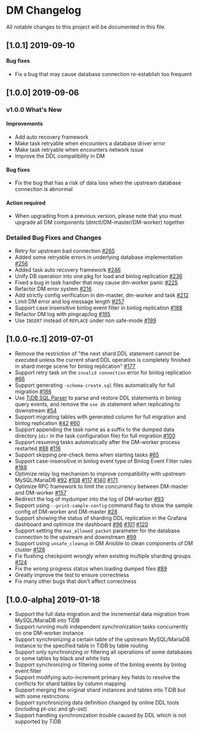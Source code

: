 # DM Changelog

All notable changes to this project will be documented in this file.

## [1.0.1] 2019-09-10

#### Bug fixes

- Fix a bug that may cause database connection re-establish too frequent

## [1.0.0] 2019-09-06

### v1.0.0 What's New

#### Improvements

- Add auto recovery framework
- Make task retryable when encounters a database driver error
- Make task retryable when encounters network issue
- Improve the DDL compatibility in DM

#### Bug fixes

- Fix the bug that has a risk of data loss when the upstream database connection is abnormal 

#### Action required

- When upgrading from a previous version, please note that you must upgrade all DM components (dmctl/DM-master/DM-worker) together

### Detailed Bug Fixes and Changes

- Retry for upstream bad connection [#265](https://github.com/pingcap/dm/pull/265)
- Added some retryable errors in underlying database implementation [#256](https://github.com/pingcap/dm/pull/256)
- Added task auto recovery framework [#246](https://github.com/pingcap/dm/pull/246)
- Unify DB operation into one pkg for load and binlog replication [#236](https://github.com/pingcap/dm/pull/236)
- Fixed a bug in task handler that may cause dm-worker panic [#225](https://github.com/pingcap/dm/pull/225)
- Refactor DM error system [#216](https://github.com/pingcap/dm/pull/216)
- Add strictly config verification in dm-master, dm-worker and task [#212](https://github.com/pingcap/dm/pull/212)
- Limit DM error and log message length [#257](https://github.com/pingcap/dm/pull/257)
- Support case insensitive binlog event filter in binlog replication [#188](https://github.com/pingcap/dm/pull/188)
- Refactor DM log with pingcap/log [#195](https://github.com/pingcap/dm/pull/195)
- Use `INSERT` instead of `REPLACE` under non safe-mode [#199](https://github.com/pingcap/dm/pull/199)


## [1.0.0-rc.1] 2019-07-01

- Remove the restriction of "the next shard DDL statement cannot be executed unless the current shard DDL operation is completely finished in shard merge scene for binlog replication" [#177](https://github.com/pingcap/dm/pull/177)
- Support retry task on the `invalid connection` error for binlog replication [#66](https://github.com/pingcap/dm/pull/66)
- Support generating `-schema-create.sql` files automatically for full migration [#186](https://github.com/pingcap/dm/pull/186)
- Use [TiDB SQL Parser](https://github.com/pingcap/parser) to parse and restore DDL statements in binlog query events, and remove the `use db` statement when replicating to downstream [#54](https://github.com/pingcap/dm/pull/54)
- Support migrating tables with generated column for full migration and binlog replication [#42](https://github.com/pingcap/dm/pull/42) [#60](https://github.com/pingcap/dm/pull/60)
- Support appending the task name as a suffix to the dumped data directory (`dir` in the task configuration file) for full migration [#100](https://github.com/pingcap/dm/pull/100)
- Support resuming tasks automatically after the DM-worker process restarted [#88](https://github.com/pingcap/dm/pull/88) [#116](https://github.com/pingcap/dm/pull/116)
- Support skipping pre-check items when starting tasks [#65](https://github.com/pingcap/dm/pull/65)
- Support case-insensitive in binlog event type of Binlog Event Filter rules [#188](https://github.com/pingcap/dm/pull/188)
- Optimize relay log mechanism to improve compatibility with upstream MySQL/MariaDB [#92](https://github.com/pingcap/dm/pull/92) [#108](https://github.com/pingcap/dm/pull/108) [#117](https://github.com/pingcap/dm/pull/117) [#140](https://github.com/pingcap/dm/pull/140) [#171](https://github.com/pingcap/dm/pull/171)
- Optimize RPC framework to limit the concurrency between DM-master and DM-worker [#157](https://github.com/pingcap/dm/pull/157)
- Redirect the log of mydumper into the log of DM-worker [#93](https://github.com/pingcap/dm/pull/93)
- Support using `--print-sample-config` command flag to show the sample config of DM-worker and DM-master [#28](https://github.com/pingcap/dm/pull/28)
- Support showing the status of sharding DDL replication in the Grafana dashboard and optimize the dashboard [#96](https://github.com/pingcap/dm/pull/96) [#101](https://github.com/pingcap/dm/pull/101) [#120](https://github.com/pingcap/dm/pull/120)
- Support setting the `max_allowed_packet` parameter for the database connection to the upstream and downstream [#99](https://github.com/pingcap/dm/pull/99) 
- Support using `unsafe_cleanup` in DM Ansible to clean components of DM cluster [#128](https://github.com/pingcap/dm/pull/128)
- Fix flushing checkpoint wrongly when existing multiple sharding groups [#124](https://github.com/pingcap/dm/pull/124)
- Fix the wrong progress status when loading dumped files [#89](https://github.com/pingcap/dm/pull/89)
- Greatly improve the test to ensure correctness
- Fix many other bugs that don't affect correctness

## [1.0.0-alpha] 2019-01-18

- Support the full data migration and the incremental data migration from MySQL/MariaDB into TiDB
- Support running multi independent synchronization tasks concurrently on one DM-worker instance
- Support synchronizing a certain table of the upstream MySQL/MariaDB instance to the specified table in TiDB by table routing
- Support only synchronizing or filtering all operations of some databases or some tables by black and white lists
- Support synchronizing or filtering some of the binlog events by binlog event filter
- Support modifying auto-increment primary key fields to resolve the conflicts for shard tables by column mapping
- Support merging the original shard instances and tables into TiDB but with some restrictions
- Support synchronizing data definition changed by online DDL tools (including pt-osc and gh-ost)
- Support handling synchronization trouble caused by DDL which is not supported by TiDB
